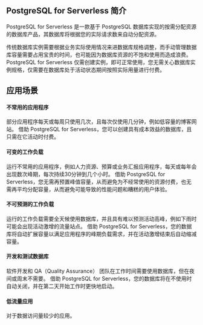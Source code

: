 ## PostgreSQL for Serverless 简介
PostgreSQL for Serverless 是一款基于 PostgreSQL 数据库实现的按需分配资源的数据库产品，其数据库将根据您的实际请求数来自动分配资源。

传统数据库实例需要根据业务实际使用情况来进数据库规格调整，而手动管理数据库容量需要占用宝贵的时间，也可能因为数据库资源的不饱和使用而造成浪费。
PostgreSQL for Serverless 仅需创建实例，即可正常使用，您无需关心数据库实例规格，仅需要在数据库处于活动状态期间按照实际用量进行付费。

## 应用场景
#### 不常用的应用程序
部分应用程序每天或每周只使用几次，且每次仅使用几分钟，例如低容量的博客网站。
借助 PostgreSQL for Serverless，您可以创建具有成本效益的数据库，且只需在它活动时付费。

#### 可变的工作负载
运行不常用的应用程序，例如人力资源、预算或业务汇报应用程序，每天或每年会出现数次峰期，每次持续30分钟到几个小时。
借助 PostgreSQL for Serverless，您无需再预置峰值容量，从而避免为不经常使用的资源付费，也无需再平均分配容量，从而避免可能导致的性能问题和糟糕的用户体验。

#### 不可预测的工作负载
运行的工作负载需要全天候使用数据库，并且具有难以预测活动高峰，例如下雨时可能会出现活动激增的流量站点。
借助 PostgreSQL for Serverless，您的数据库将自动扩展容量以满足应用程序的峰期负载需求，并在活动激增结束后自动缩减容量。

#### 开发和测试数据库
软件开发和 QA（Quality Assurance） 团队在工作时间需要使用数据库，但在夜间或周末不需要。
借助 PostgreSQL for Serverless，您的数据库将在不使用时自动关闭，并在第二天开始工作时更快地启动。

#### 低流量应用
对于数据访问量较少的应用。
